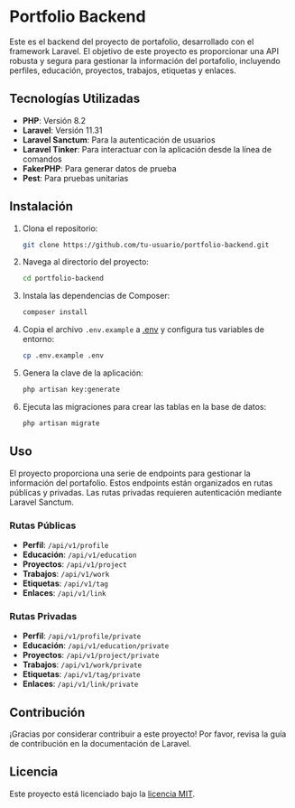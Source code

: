 # Portfolio Backend

Este es el backend del proyecto de portafolio, desarrollado con el framework Laravel. El objetivo de este proyecto es proporcionar una API robusta y segura para gestionar la información del portafolio, incluyendo perfiles, educación, proyectos, trabajos, etiquetas y enlaces.

## Tecnologías Utilizadas

- **PHP**: Versión 8.2
- **Laravel**: Versión 11.31
- **Laravel Sanctum**: Para la autenticación de usuarios
- **Laravel Tinker**: Para interactuar con la aplicación desde la línea de comandos
- **FakerPHP**: Para generar datos de prueba
- **Pest**: Para pruebas unitarias

## Instalación

1. Clona el repositorio:
    ```sh
    git clone https://github.com/tu-usuario/portfolio-backend.git
    ```

2. Navega al directorio del proyecto:
    ```sh
    cd portfolio-backend
    ```

3. Instala las dependencias de Composer:
    ```sh
    composer install
    ```

4. Copia el archivo `.env.example` a [.env](http://_vscodecontentref_/1) y configura tus variables de entorno:
    ```sh
    cp .env.example .env
    ```

5. Genera la clave de la aplicación:
    ```sh
    php artisan key:generate
    ```

6. Ejecuta las migraciones para crear las tablas en la base de datos:
    ```sh
    php artisan migrate
    ```

## Uso

El proyecto proporciona una serie de endpoints para gestionar la información del portafolio. Estos endpoints están organizados en rutas públicas y privadas. Las rutas privadas requieren autenticación mediante Laravel Sanctum.

### Rutas Públicas

- **Perfil**: `/api/v1/profile`
- **Educación**: `/api/v1/education`
- **Proyectos**: `/api/v1/project`
- **Trabajos**: `/api/v1/work`
- **Etiquetas**: `/api/v1/tag`
- **Enlaces**: `/api/v1/link`

### Rutas Privadas

- **Perfil**: `/api/v1/profile/private`
- **Educación**: `/api/v1/education/private`
- **Proyectos**: `/api/v1/project/private`
- **Trabajos**: `/api/v1/work/private`
- **Etiquetas**: `/api/v1/tag/private`
- **Enlaces**: `/api/v1/link/private`

## Contribución

¡Gracias por considerar contribuir a este proyecto! Por favor, revisa la guía de contribución en la documentación de Laravel.

## Licencia

Este proyecto está licenciado bajo la [licencia MIT](https://opensource.org/licenses/MIT).
